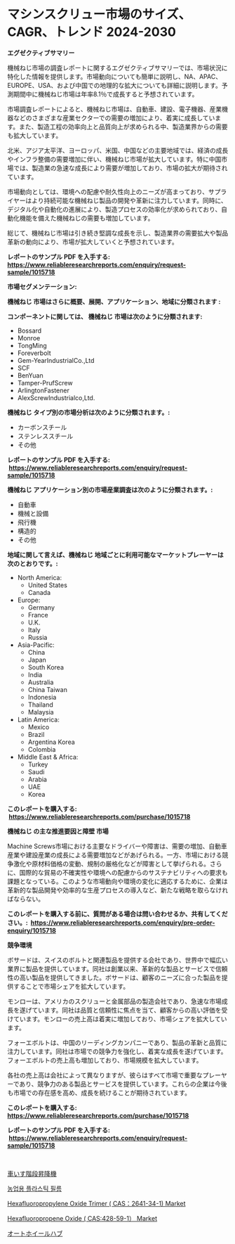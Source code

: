 <p><h1>マシンスクリュー市場のサイズ、CAGR、トレンド 2024-2030</h1></p><p><strong>エグゼクティブサマリー</strong></p>
<p><p>機械ねじ市場の調査レポートに関するエグゼクティブサマリーでは、市場状況に特化した情報を提供します。市場動向についても簡単に説明し、NA、APAC、EUROPE、USA、および中国での地理的な拡大についても詳細に説明します。予測期間中に機械ねじ市場は年率8.1％で成長すると予想されています。</p><p>市場調査レポートによると、機械ねじ市場は、自動車、建設、電子機器、産業機器などのさまざまな産業セクターでの需要の増加により、着実に成長しています。また、製造工程の効率向上と品質向上が求められる中、製造業界からの需要も拡大しています。</p><p>北米、アジア太平洋、ヨーロッパ、米国、中国などの主要地域では、経済の成長やインフラ整備の需要増加に伴い、機械ねじ市場が拡大しています。特に中国市場では、製造業の急速な成長により需要が増加しており、市場の拡大が期待されています。</p><p>市場動向としては、環境への配慮や耐久性向上のニーズが高まっており、サプライヤーはより持続可能な機械ねじ製品の開発や革新に注力しています。同時に、デジタル化や自動化の進展により、製造プロセスの効率化が求められており、自動化機能を備えた機械ねじの需要も増加しています。</p><p>総じて、機械ねじ市場は引き続き堅調な成長を示し、製造業界の需要拡大や製品革新の動向により、市場が拡大していくと予想されています。</p></p>
<p><strong>レポートのサンプル PDF を入手する: <a href="https://www.reliableresearchreports.com/enquiry/request-sample/1015718">https://www.reliableresearchreports.com/enquiry/request-sample/1015718</a></strong></p>
<p><strong>市場セグメンテーション:</strong></p>
<p><strong> 機械ねじ 市場はさらに概要、展開、アプリケーション、地域に分類されます :</strong></p>
<p><strong>コンポーネントに関しては、 機械ねじ 市場は次のように分類されます: &nbsp;</strong></p>
<p><ul><li>Bossard</li><li>Monroe</li><li>TongMing</li><li>Foreverbolt</li><li>Gem-YearIndustrialCo.,Ltd</li><li>SCF</li><li>BenYuan</li><li>Tamper-PrufScrew</li><li>ArlingtonFastener</li><li>AlexScrewIndustrialco,Ltd.</li></ul></p>
<p><strong> 機械ねじ タイプ別の市場分析は次のように分類されます。:</strong></p>
<p><ul><li>カーボンスチール</li><li>ステンレススチール</li><li>その他</li></ul></p>
<p><strong>レポートのサンプル PDF を入手する: &nbsp;<a href="https://www.reliableresearchreports.com/enquiry/request-sample/1015718">https://www.reliableresearchreports.com/enquiry/request-sample/1015718</a></strong></p>
<p><strong> 機械ねじ アプリケーション別の市場産業調査は次のように分類されます。:</strong></p>
<p><ul><li>自動車</li><li>機械と設備</li><li>飛行機</li><li>構造的</li><li>その他</li></ul></p>
<p><strong>地域に関して言えば、機械ねじ 地域ごとに利用可能なマーケットプレーヤーは次のとおりです。:</strong></p>
<p><ul>
    <li>
        North America:
        <ul>
            <li>United States</li>
            <li>Canada</li>
        </ul>
    </li>
    <li>
        Europe:
        <ul>
            <li>Germany</li>
            <li>France</li>
            <li>U.K.</li>
            <li>Italy</li>
            <li>Russia</li>
        </ul>
    </li>
    <li>
        Asia-Pacific:
        <ul>
            <li>China</li>
            <li>Japan</li>
            <li>South Korea</li>
            <li>India</li>
            <li>Australia</li>
            <li>China Taiwan</li>
            <li>Indonesia</li>
            <li>Thailand</li>
            <li>Malaysia</li>
        </ul>
    </li>
    <li>
        Latin America:
        <ul>
            <li>Mexico</li>
            <li>Brazil</li>
            <li>Argentina Korea</li>
            <li>Colombia</li>
        </ul>
    </li>
    <li>
        Middle East & Africa:
        <ul>
            <li>Turkey</li>
            <li>Saudi</li>
            <li>Arabia</li>
            <li>UAE</li>
            <li>Korea</li>
        </ul>
    </li>
    </ul></p>
<p><strong>このレポートを購入する: &nbsp;<a href="https://www.reliableresearchreports.com/purchase/1015718">https://www.reliableresearchreports.com/purchase/1015718</a></strong></p>
<p><strong>機械ねじ の主な推進要因と障壁 市場</strong></p>
<p><p>Machine Screws市場における主要なドライバーや障害は、需要の増加、自動車産業や建設産業の成長による需要増加などがあげられる。一方、市場における競争激化や原材料価格の変動、規制の厳格化などが障害として挙げられる。さらに、国際的な貿易の不確実性や環境への配慮からのサステナビリティへの要求も課題となっている。このような市場動向や環境の変化に適応するために、企業は革新的な製品開発や効率的な生産プロセスの導入など、新たな戦略を取らなければならない。</p></p>
<p><strong>このレポートを購入する前に、質問がある場合は問い合わせるか、共有してください。:&nbsp; <a href="https://www.reliableresearchreports.com/enquiry/pre-order-enquiry/1015718">https://www.reliableresearchreports.com/enquiry/pre-order-enquiry/1015718</a></strong></p>
<p><strong>競争環境</strong></p>
<p><p>ボサードは、スイスのボルトと関連製品を提供する会社であり、世界中で幅広い業界に製品を提供しています。同社は創業以来、革新的な製品とサービスで信頼性の高い製品を提供してきました。ボサードは、顧客のニーズに合った製品を提供することで市場シェアを拡大しています。</p><p>モンローは、アメリカのスクリューと金属部品の製造会社であり、急速な市場成長を遂げています。同社は品質と信頼性に焦点を当て、顧客からの高い評価を受けています。モンローの売上高は着実に増加しており、市場シェアを拡大しています。</p><p>フォーエボルトは、中国のリーディングカンパニーであり、製品の革新と品質に注力しています。同社は市場での競争力を強化し、着実な成長を遂げています。フォーエボルトの売上高も増加しており、市場規模を拡大しています。</p><p>各社の売上高は会社によって異なりますが、彼らはすべて市場で重要なプレーヤーであり、競争力のある製品とサービスを提供しています。これらの企業は今後も市場での存在感を高め、成長を続けることが期待されています。</p></p>
<p><strong>このレポートを購入する: &nbsp; <a href="https://www.reliableresearchreports.com/purchase/1015718">https://www.reliableresearchreports.com/purchase/1015718</a></strong></p>
<p><strong>レポートのサンプル PDF を入手する: &nbsp;<a href="https://www.reliableresearchreports.com/enquiry/request-sample/1015718">https://www.reliableresearchreports.com/enquiry/request-sample/1015718</a></strong><strong></strong></p>
<p>&nbsp;</p>
<p><p><a href="https://github.com/bevdtkn4419963/Market-Research-Report-List-1/blob/main/16799803863.md">車いす階段昇降機</a></p><p><a href="https://github.com/vsoq0zknh59/Market-Research-Report-List-1/blob/main/31407313466.md">농업용 플라스틱 필름</a></p><p><a href="https://issuu.com/reportprime-2/docs/hexafluoropropylene-oxide-trimer-cas2641-34-1-mark">Hexafluoropropylene Oxide Trimer ( CAS：2641-34-1) Market</a></p><p><a href="https://issuu.com/reportprime-2/docs/hexafluoropropene-oxide-cas428-59-1-market-size-20">Hexafluoropropene Oxide ( CAS:428-59-1） Market</a></p><p><a href="https://medium.com/@rodhoppe07/%E8%87%AA%E5%8B%95%E8%BB%8A%E3%83%9B%E3%82%A4%E3%83%BC%E3%83%AB%E3%83%8F%E3%83%96%E5%B8%82%E5%A0%B4-%E7%AB%B6%E4%BA%89%E5%88%86%E6%9E%90-%E5%B8%82%E5%A0%B4%E5%8B%95%E5%90%91-2031%E5%B9%B4%E3%81%BE%E3%81%A7%E3%81%AE%E4%BA%88%E6%B8%AC-ac70f721654e">オートホイールハブ</a></p></p>
